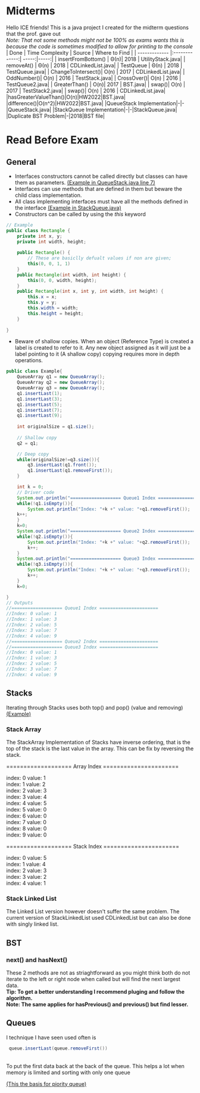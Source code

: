 # Midterms
Hello ICE friends! This is a java project I created for the midterm questions that the prof. gave out <br>
*Note: That not some methods might not be 100% as exams wants this is because the code is sometimes modified to allow for printing to the console*
| Done      | Time Complexity      | Source | Where to Find |
| ------------- |:-------------:| -----:|-----:|
| insertFromBottom()     | Θ(n)| 2018 | UtilityStack.java|
| removeAt()     | Θ(n)    |   2018 | CDLinkedList.java|
| TestQueue | Θ(n)      |    2018 | TestQueue.java|
| ChangeToIntersect()| O(n) | 2017 | CDLinkedList.java|
| OddNumber()| O(n) | 2016 | TestStack.java|
| CrossOver()| O(n) | 2016 | TestQueue2.java|
| GreaterThan() | O(n)| 2017 | BST.java|
| swap()| O(n) | 2017 | TestStack2.java|
| swap()| O(n) | 2016 | CDLinkedList.java|
|hasGreaterValueThan()|O(n)|HW2022|BST.java|
|difference()|O(n^2)|HW2022|BST.java|
|QueueStack Implementation|-|-|QueueStack.java|
|StackQueue Implementation|-|-|StackQueue.java|
|Duplicate BST Problem|-|2018|BST file|


# Read Before Exam
## General
* Interfaces constructors cannot be called directly but classes can have them as parameters.
[(Example in QueueStack.java line 7)](https://github.com/Pipp432/midterms/blob/master/Queues/QueueStack.java)
* Interfaces can use methods that are defined in them but beware the child class implementation.
* All class implementing interfaces must have all the methods defined in the interface 
[(Example in StackQueue.java)](https://github.com/Pipp432/midterms/blob/master/Stack/StackQueue.java)
* Constructors can be called by using the _this_ keyword 

```java
// Example
public class Rectangle {
    private int x, y;
    private int width, height;
        
    public Rectangle() {
        // These are basiclly defualt values if non are given;
        this(0, 0, 1, 1) 
    }
    public Rectangle(int width, int height) {
        this(0, 0, width, height);
    }
    public Rectangle(int x, int y, int width, int height) {
        this.x = x;
        this.y = y;
        this.width = width;
        this.height = height;
    }
   
}
```
* Beware of shallow copies. When an object (Reference Type) is created a label is created to refer to it.
Any new object assigned as it will just be a label pointing to it (A shallow copy)
copying requires more in depth operations.

``` java
public class Example{
    QueueArray q1 = new QueueArray();
    QueueArray q2 = new QueueArray();  
    QueueArray q3 = new QueueArray();
    q1.insertLast(1);
    q1.insertLast(3); 
    q1.insertLast(5); 
    q1.insertLast(7); 
    q1.insertLast(9);
    
    int originalSize = q1.size();
    
    // Shallow copy
    q2 = q1;

    // Deep copy
    while(originalSize!=q3.size()){
        q3.insertLast(q1.front());
        q1.insertLast(q1.removeFirst());
    }

    int k = 0;
    // Driver code
    System.out.println("=================== Queue1 Index ======================");
    while(!q1.isEmpty()){
        System.out.println("Index: "+k +" value: "+q1.removeFirst());
    k++;
    }
    k=0;
    System.out.println("=================== Queue2 Index ======================");
    while(!q2.isEmpty()){
        System.out.println("Index: "+k +" value: "+q2.removeFirst());
        k++;
    }
    System.out.println("=================== Queue3 Index ======================");
    while(!q3.isEmpty()){
        System.out.println("Index: "+k +" value: "+q3.removeFirst());
        k++;
    }
    k=0;

}
// Outputs
//=================== Queue1 Index ======================
//Index: 0 value: 1
//Index: 1 value: 3
//Index: 2 value: 5
//Index: 3 value: 7
//Index: 4 value: 9
//=================== Queue2 Index ======================
//=================== Queue3 Index ======================
//Index: 0 value: 1
//Index: 1 value: 3
//Index: 2 value: 5
//Index: 3 value: 7
//Index: 4 value: 9
```



## Stacks
Iterating through Stacks uses both top() and pop() (value and removing)
[(Example)](https://github.com/Pipp432/midterms/blob/master/Stack/TestStack.java)

### Stack Array 
The StackArray Implementation of Stacks have inverse ordering, that is the top of the stack is the last value in the array.
This can be fix by reversing the stack.

=================== Array Index ======================

index: 0 value: 1 <br>
index: 1 value: 2 <br>
index: 2 value: 3 <br> 
index: 3 value: 4 <br>
index: 4 value: 5 <br>
index: 5 value: 0 <br>
index: 6 value: 0 <br>
index: 7 value: 0 <br>
index: 8 value: 0 <br>
index: 9 value: 0 <br>

=================== Stack Index ======================

index: 0 value: 5 <br>
index: 1 value: 4 <br>
index: 2 value: 3 <br>
index: 3 value: 2 <br>
index: 4 value: 1 <br>

### Stack Linked List 
The Linked List version however doesn't suffer the same problem. 
The current version of StackLinkedList used CDLinkedList but can also be done with singly linked list.

## BST
### next() and hasNext() 
These 2 methods are not as striaghtforward as you might think both do not iterate to the left or right node when called but will find the next largest data.<br>
__Tip: To get a better understanding I recommend pluging and follow the algorithm.__<br>
__Note: The same applies for hasPrevious() and previous() but find lesser.__

## Queues
I technique I have seen used often is <br>
```java
 queue.insertLast(queue.removeFirst())
 ```
 <br>
To put the first data back at the back of the queue.
This helps a lot when memory is limited and sorting with only one queue 

[(This the basis for piority queue)](https://github.com/Pipp432/midterms/blob/master/Queues/PriorityQueue.java)